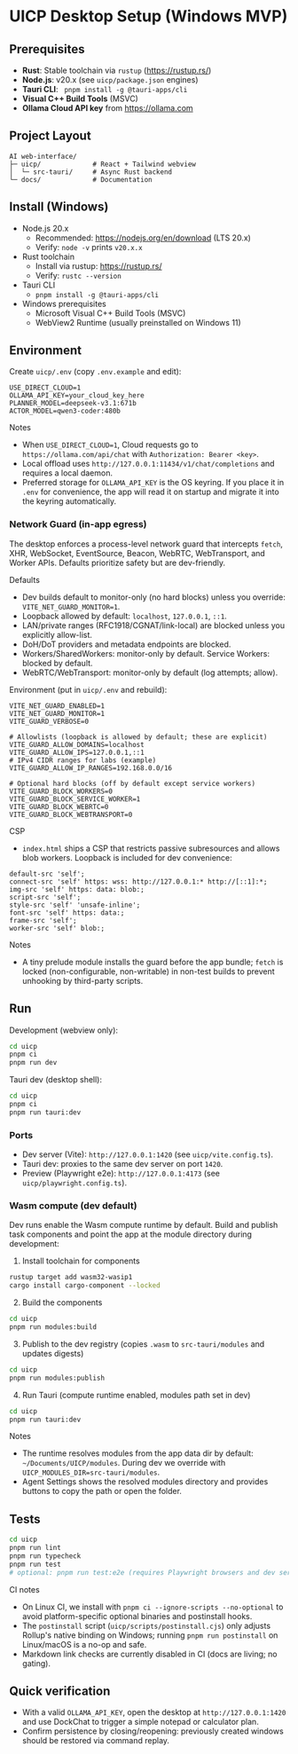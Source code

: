 # UICP Desktop Setup (Windows MVP)

## Prerequisites
- **Rust**: Stable toolchain via `rustup` (https://rustup.rs/)
- **Node.js**: v20.x (see `uicp/package.json` engines)
- **Tauri CLI**: ` pnpm install -g @tauri-apps/cli`
- **Visual C++ Build Tools** (MSVC)
- **Ollama Cloud API key** from https://ollama.com

## Project Layout
```text
AI web-interface/
├─ uicp/             # React + Tailwind webview
│  └─ src-tauri/     # Async Rust backend
└─ docs/             # Documentation
```

## Install (Windows)

- Node.js 20.x
  - Recommended: https://nodejs.org/en/download (LTS 20.x)
  - Verify: `node -v` prints `v20.x.x`
- Rust toolchain
  - Install via rustup: https://rustup.rs/
  - Verify: `rustc --version`
- Tauri CLI
  - `pnpm install -g @tauri-apps/cli`
- Windows prerequisites
  - Microsoft Visual C++ Build Tools (MSVC)
  - WebView2 Runtime (usually preinstalled on Windows 11)

## Environment

Create `uicp/.env` (copy `.env.example` and edit):

```
USE_DIRECT_CLOUD=1
OLLAMA_API_KEY=your_cloud_key_here
PLANNER_MODEL=deepseek-v3.1:671b
ACTOR_MODEL=qwen3-coder:480b
```

Notes
- When `USE_DIRECT_CLOUD=1`, Cloud requests go to `https://ollama.com/api/chat` with `Authorization: Bearer <key>`.
- Local offload uses `http://127.0.0.1:11434/v1/chat/completions` and requires a local daemon.
 - Preferred storage for `OLLAMA_API_KEY` is the OS keyring. If you place it in `.env` for convenience, the app will read it on startup and migrate it into the keyring automatically.

### Network Guard (in-app egress)

The desktop enforces a process-level network guard that intercepts `fetch`, XHR, WebSocket, EventSource, Beacon, WebRTC, WebTransport, and Worker APIs. Defaults prioritize safety but are dev-friendly.

Defaults

- Dev builds default to monitor-only (no hard blocks) unless you override: `VITE_NET_GUARD_MONITOR=1`.
- Loopback allowed by default: `localhost`, `127.0.0.1`, `::1`.
- LAN/private ranges (RFC1918/CGNAT/link-local) are blocked unless you explicitly allow-list.
- DoH/DoT providers and metadata endpoints are blocked.
- Workers/SharedWorkers: monitor-only by default. Service Workers: blocked by default.
- WebRTC/WebTransport: monitor-only by default (log attempts; allow).

Environment (put in `uicp/.env` and rebuild):

```
VITE_NET_GUARD_ENABLED=1
VITE_NET_GUARD_MONITOR=1
VITE_GUARD_VERBOSE=0

# Allowlists (loopback is allowed by default; these are explicit)
VITE_GUARD_ALLOW_DOMAINS=localhost
VITE_GUARD_ALLOW_IPS=127.0.0.1,::1
# IPv4 CIDR ranges for labs (example)
VITE_GUARD_ALLOW_IP_RANGES=192.168.0.0/16

# Optional hard blocks (off by default except service workers)
VITE_GUARD_BLOCK_WORKERS=0
VITE_GUARD_BLOCK_SERVICE_WORKER=1
VITE_GUARD_BLOCK_WEBRTC=0
VITE_GUARD_BLOCK_WEBTRANSPORT=0
```

CSP

- `index.html` ships a CSP that restricts passive subresources and allows blob workers. Loopback is included for dev convenience:

```
default-src 'self';
connect-src 'self' https: wss: http://127.0.0.1:* http://[::1]:*;
img-src 'self' https: data: blob:;
script-src 'self';
style-src 'self' 'unsafe-inline';
font-src 'self' https: data:;
frame-src 'self';
worker-src 'self' blob:;
```

Notes

- A tiny prelude module installs the guard before the app bundle; `fetch` is locked (non-configurable, non-writable) in non-test builds to prevent unhooking by third-party scripts.

## Run

Development (webview only):

```bash
cd uicp
pnpm ci
pnpm run dev
```

Tauri dev (desktop shell):

```bash
cd uicp
pnpm ci
pnpm run tauri:dev
```

### Ports

- Dev server (Vite): `http://127.0.0.1:1420` (see `uicp/vite.config.ts`).
- Tauri dev: proxies to the same dev server on port `1420`.
- Preview (Playwright e2e): `http://127.0.0.1:4173` (see `uicp/playwright.config.ts`).

### Wasm compute (dev default)

Dev runs enable the Wasm compute runtime by default. Build and publish task components and point the app at the module directory during development:

1) Install toolchain for components

```bash
rustup target add wasm32-wasip1
cargo install cargo-component --locked
```

2) Build the components

```bash
cd uicp
pnpm run modules:build
```

3) Publish to the dev registry (copies `.wasm` to `src-tauri/modules` and updates digests)

```bash
cd uicp
pnpm run modules:publish
```

4) Run Tauri (compute runtime enabled, modules path set in dev)

```bash
cd uicp
pnpm run tauri:dev
```

Notes
- The runtime resolves modules from the app data dir by default: `~/Documents/UICP/modules`. During dev we override with `UICP_MODULES_DIR=src-tauri/modules`.
- Agent Settings shows the resolved modules directory and provides buttons to copy the path or open the folder.

## Tests

```bash
cd uicp
pnpm run lint
pnpm run typecheck
pnpm run test
# optional: pnpm run test:e2e (requires Playwright browsers and dev server)
```

CI notes
- On Linux CI, we install with `pnpm ci --ignore-scripts --no-optional` to avoid platform-specific optional binaries and postinstall hooks.
- The `postinstall` script (`uicp/scripts/postinstall.cjs`) only adjusts Rollup's native binding on Windows; running `pnpm run postinstall` on Linux/macOS is a no-op and safe.
- Markdown link checks are currently disabled in CI (docs are living; no gating).

## Quick verification

- With a valid `OLLAMA_API_KEY`, open the desktop at `http://127.0.0.1:1420` and use DockChat to trigger a simple notepad or calculator plan.
- Confirm persistence by closing/reopening: previously created windows should be restored via command replay.
